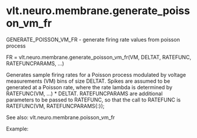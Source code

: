 # vlt.neuro.membrane.generate_poisson_vm_fr

  GENERATE_POISSON_VM_FR - generate firing rate values from poisson process
 
  FR = vlt.neuro.membrane.generate_poisson_vm_fr(VM, DELTAT, RATEFUNC, RATEFUNCPARAMS, ...)
 
  Generates sample firing rates for a Poisson process modulated by voltage measurements
  (VM) bins of size DELTAT.  Spikes are assumed to be generated at a Poisson rate, where the rate lambda is
  determined by RATEFUNC(VM, ...) * DELTAT. RATEFUNCPARAMS are additional parameters
  to be passed to RATEFUNC, so that the call to RATEFUNC is RATEFUNC(VM, RATEFUNCPARAMS{:});
 
  See also: vlt.neuro.membrane.poisson_vm_fr
 
  Example:
